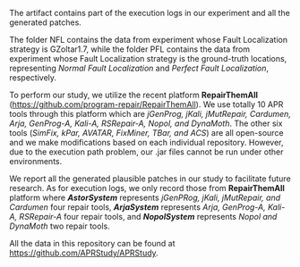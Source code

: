 The artifact contains part of the execution logs in our experiment and all the generated patches.

The folder NFL contains the data from experiment whose Fault Localization strategy is GZoltar1.7, while the folder PFL contains the data from experiment whose Fault Localization strategy is the ground-truth locations, representing *Normal Fault Localization* and *Perfect Fault Localization*, respectively. 

To perform our study, we utilize the recent platform **RepairThemAll** (https://github.com/program-repair/RepairThemAll). We use totally 10 APR tools through this platform which are _jGenProg, jKali, jMutRepair, Cardumen, Arja, GenProg-A, Kali-A, RSRepair-A, Nopol, and DynaMoth_. The other six tools (_SimFix, kPar, AVATAR, FixMiner, TBar, and ACS_) are all open-source and we make modifications based on each individual repository. However, due to the execution path problem, our .jar files cannot be run under other environments. 

We report all the generated plausible patches in our study to facilitate future research. As for execution logs, we only record those from **RepairThemAll** platform where ***AstorSystem*** represents _jGenPRog, jKali, jMutRepair, and Cardumen_ four repair tools, ***ArjaSystem*** represents _Arja, GenProg-A, Kali-A, RSRepair-A_ four repair tools, and ***NopolSystem*** represents _Nopol and DynaMoth_ two repair tools.

All the data in this repository can be found at https://github.com/APRStudy/APRStudy.
